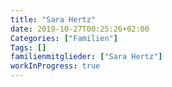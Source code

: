 ```yaml
---
title: "Sara Hertz"
date: 2019-10-27T00:25:26+02:00
Categories: ["Familien"]
Tags: []
familienmitglieder: ["Sara Hertz"]
workInProgress: true
---
```


